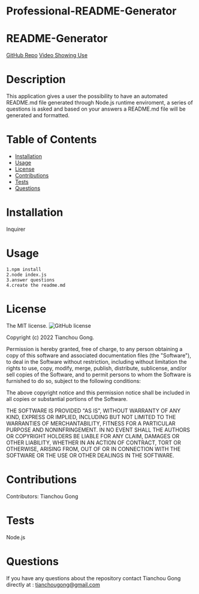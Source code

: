 # Professional-README-Generator

# README-Generator
[GitHub Repo](https://github.com/GongTianchou/Professional-README-Generator)
[Video Showing Use](https://drive.google.com/file/d/13ZUqkYHH2FIYtUo64SbdYFmsQC5ybxHU/view)
# Description
This application gives a user the possibility to have an automated README.md file generated through Node.js runtime enviroment, a series of questions is asked and based on your answers a README.md file will be generated and formatted.
# Table of Contents 
* [Installation](#installation)
* [Usage](#usage)
* [License](#license)
* [Contributions](#contributions)
* [Tests](#tests)
* [Questions](#questions)
# Installation
Inquirer
# Usage
    1.npm install 
    2.node index.js
    3.answer questions
    4.create the readme.md
# License
The MIT license. 
![GitHub license](https://img.shields.io/badge/license-MIT-blue.svg)
        
Copyright (c) 2022 Tianchou Gong.
        
Permission is hereby granted, free of charge, to any person obtaining a copy of this software and associated
documentation files (the "Software"), to deal in the Software without restriction, including without limitation
the rights to use, copy, modify, merge, publish, distribute, sublicense, and/or sell copies of the Software, and
to permit persons to whom the Software is furnished to do so, subject to the following conditions:

The above copyright notice and this permission notice shall be included in all copies or substantial portions
of the Software.

THE SOFTWARE IS PROVIDED "AS IS", WITHOUT WARRANTY OF ANY KIND, EXPRESS OR IMPLIED, INCLUDING BUT NOT LIMITED TO 
THE WARRANTIES OF MERCHANTABILITY, FITNESS FOR A PARTICULAR PURPOSE AND NONINFRINGEMENT. IN NO EVENT SHALL THE 
AUTHORS OR COPYRIGHT HOLDERS BE LIABLE FOR ANY CLAIM, DAMAGES OR OTHER LIABILITY, WHETHER IN AN ACTION OF CONTRACT,
TORT OR OTHERWISE, ARISING FROM, OUT OF OR IN CONNECTION WITH THE SOFTWARE OR THE USE OR OTHER DEALINGS IN THE SOFTWARE.
# Contributions
​Contributors: Tianchou Gong
# Tests
Node.js
# Questions
If you have any questions about the repository contact Tianchou Gong directly at : tianchougong@gmail.com